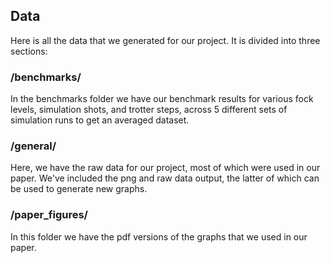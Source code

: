 ## Data
Here is all the data that we generated for our project. It is divided into three sections:

### /benchmarks/
In the benchmarks folder we have our benchmark results for various fock levels, simulation shots, and trotter steps, across 5 different sets of simulation runs to get an averaged dataset. 

### /general/
Here, we have the raw data for our project, most of which were used in our paper. We've included the png and raw data output, the latter of which can be used to generate new graphs.

### /paper_figures/
In this folder we have the pdf versions of the graphs that we used in our paper.
